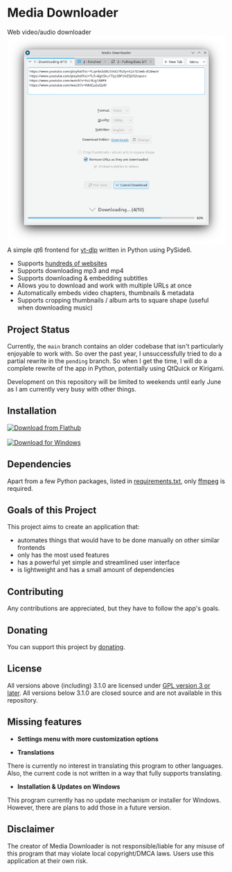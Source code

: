 # Media Downloader

Web video/audio downloader
<br><img src="screenshots/kde-plasma-light.png" width="650px"><br>
A simple qt6 frontend for [yt-dlp](https://github.com/yt-dlp/yt-dlp) written in Python using PySide6.

- Supports [hundreds of websites](https://github.com/yt-dlp/yt-dlp/blob/master/supportedsites.md)
- Supports downloading mp3 and mp4
- Supports downloading & embedding subtitles
- Allows you to download and work with multiple URLs at once
- Automatically embeds video chapters, thumbnails & metadata
- Supports cropping thumbnails / album arts to square shape (useful when downloading music)

## Project Status

Currently, the ```main``` branch contains an older codebase that isn't particularly enjoyable to work with. So over the past year, I unsuccessfully tried to do a partial rewrite in the ```pending``` branch. So when I get the time, I will do a complete rewrite of the app in Python, potentially using QtQuick or Kirigami.

Development on this repository will be limited to weekends until early June as I am currently very busy with other things.

## Installation

<a href="https://flathub.org/apps/com.markopejic.downloader"><img width="150" alt="Download from Flathub" src="https://dl.flathub.org/assets/badges/flathub-badge-en.png"></a><br>
<br><a href="https://github.com/markop404/media-downloader/releases"><img width="140" alt="Download for Windows" src="https://upload.wikimedia.org/wikipedia/commons/e/e2/Windows_logo_and_wordmark_-_2021.svg"></a><br>

## Dependencies

Apart from a few Python packages, listed in [requirements.txt](./requirements.txt), only [ffmpeg](https://ffmpeg.org) is required.

## Goals of this Project

This project aims to create an application that:

- automates things that would have to be done manually on other similar frontends
- only has the most used features
- has a powerful yet simple and streamlined user interface
- is lightweight and has a small amount of dependencies

## Contributing

Any contributions are appreciated, but they have to follow the app's goals.

## Donating

You can support this project by [donating](https://downloader.markopejic.com/donate).

## License

All versions above (including) 3.1.0 are licensed under [GPL version 3 or later](https://www.gnu.org/licenses/gpl-3.0.html). All versions below 3.1.0 are closed source and are not available in this repository.

## Missing features

- **Settings menu with more customization options**

- **Translations**

There is currently no interest in translating this program to other languages. Also, the current code is not written in a way that fully supports translating.

- **Installation & Updates on Windows**

This program currently has no update mechanism or installer for Windows. However, there are plans to add those in a future version.

## Disclaimer

The creator of Media Downloader is not responsible/liable for any misuse of this program that may violate local copyright/DMCA laws. Users use this application at their own risk.
